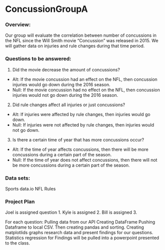 # ConcussionGroupA

### Overview:
Our group will evaluate the correlation between number of concussions in the NFL since the Will Smith movie “Concussion” was released in 2015. We will gather data on injuries and rule changes during that time period. 

### Questions to be answered:
1. Did the movie decrease the amount of concussions?
* Alt: If the movie concussion had an effect on the NFL, then concussion injuries would go down during the 2016 season.
* Null: If the movie concussion had no effect on the NFL, then concussion injuries would not go down during the 2016 season.

2. Did rule changes affect all injuries or just concussions?
* Alt: If injuries were affected by rule changes, then injuries would go down.
* Null: If injuries were not affected by rule changes, then injuries would not go down.

3. Is there a certain time of year that has more concussions occur?
* Alt: If the time of year affects concussions, then there will be more concussions during a certain part of the season. 
* Null: If the time of year does not affect concussions, then there will not be more concussions during a certain part of the season. 

### Data sets:
Sports data.io
NFL Rules

### Project Plan
Joel is assigned question 1.
Kyle is assigned 2.
Bill is assigned 3.

For each question:
Pulling data from our API
Creating DataFrame
Pushing Dataframe to local CSV. 
Then creating pandas and sorting.
Creating matplotlids graphs
research data and present findings for our questions.
Statistics regression for 
Findings will be pulled into a powerpoint 
presented to the class. 

